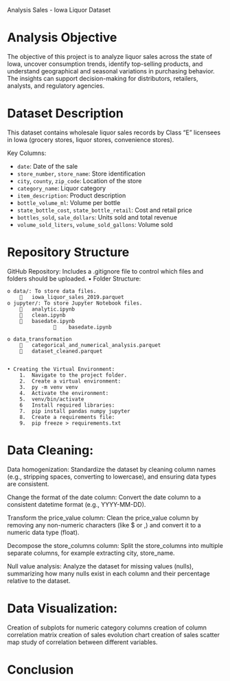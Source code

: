 Analysis Sales - Iowa Liquor Dataset

#  Analysis Objective

The objective of this project is to analyze liquor sales across the state of Iowa, uncover consumption trends, identify top-selling products, and understand geographical and seasonal variations in purchasing behavior. The insights can support decision-making for distributors, retailers, analysts, and regulatory agencies.

#  Dataset Description

This dataset contains wholesale liquor sales records by Class “E” licensees in Iowa (grocery stores, liquor stores, convenience stores).  

Key Columns:

- `date`: Date of the sale
- `store_number`, `store_name`: Store identification
- `city`, `county`, `zip_code`: Location of the store
- `category_name`: Liquor category
- `item_description`: Product description
- `bottle_volume_ml`: Volume per bottle
- `state_bottle_cost`, `state_bottle_retail`: Cost and retail price
- `bottles_sold`, `sale_dollars`: Units sold and total revenue
- `volume_sold_liters`, `volume_sold_gallons`: Volume sold


# Repository Structure
GitHub Repository: Includes a .gitignore file to control which files and folders should be uploaded.
• Folder Structure:

    o data/: To store data files. 
        	iowa_liquor_sales_2019.parquet
    o jupyter/: To store Jupyter Notebook files. 
        	analytic.ipynb
        	clean.ipynb
        	basedate.ipynb
                   	basedate.ipynb

    o data_transformation
        	categorical_and_numerical_analysis.parquet   
        	dataset_cleaned.parquet    
       

    • Creating the Virtual Environment:
        1.	Navigate to the project folder.
        2.	Create a virtual environment: 
        3.	py -m venv venv
        4.	Activate the environment: 
        5.	venv/bin/activate
        6   Install required libraries: 
        7.	pip install pandas numpy jupyter
        8.	Create a requirements file: 
        9.	pip freeze > requirements.txt

#	Data Cleaning:
Data homogenization:
Standardize the dataset by cleaning column names (e.g., stripping spaces, converting to lowercase), and ensuring data types are consistent.

Change the format of the date column:
Convert the date column to a consistent datetime format (e.g., YYYY-MM-DD).

Transform the price_value column:
Clean the price_value column by removing any non-numeric characters (like $ or ,) and convert it to a numeric data type (float).

Decompose the store_columns column:
Split the store_columns into multiple separate columns, for example extracting city, store_name.

Null value analysis:
Analyze the dataset for missing values (nulls), summarizing how many nulls exist in each column and their percentage relative to the dataset.



#   Data Visualization:
Creation of subplots for numeric category columns
creation of column correlation matrix
creation of sales evolution chart
creation of sales scatter map
study of correlation between different variables.






# Conclusion

